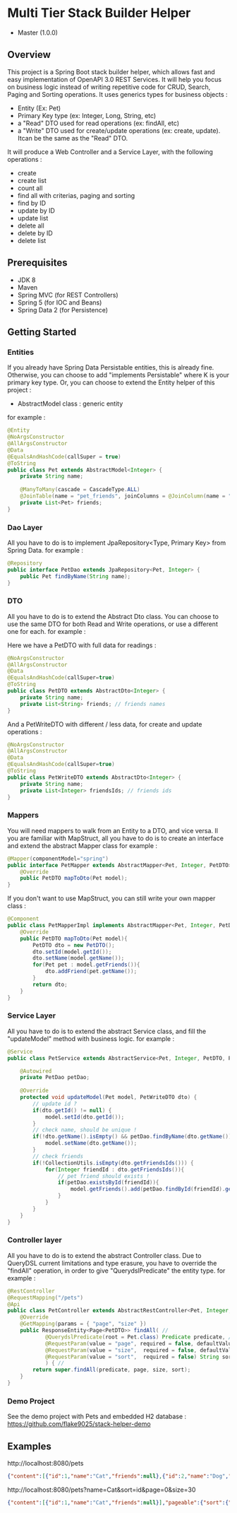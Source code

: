 # Multi Tier Stack Builder Helper

- Master (1.0.0)

## Overview
This project is a Spring Boot stack builder helper, which allows fast and easy implementation of OpenAPI 3.0 REST Services.
It will help you focus on business logic instead of writing repetitive code for CRUD, Search, Paging and Sorting operations.
It uses generics types for business objects :
- Entity (Ex: Pet)
- Primary Key type (ex: Integer, Long, String, etc)
- a "Read" DTO used for read operations (ex: findAll, etc)
- a "Write" DTO used for create/update operations (ex: create, update).
  Itcan be the same as the "Read" DTO.

It will produce a Web Controller and a Service Layer, with the following operations :
- create
- create list
- count all
- find all with criterias, paging and sorting
- find by ID
- update by ID
- update list
- delete all
- delete by ID
- delete list

## Prerequisites
- JDK 8
- Maven
- Spring MVC (for REST Controllers)
- Spring 5 (for IOC and Beans)
- Spring Data 2 (for Persistence)

## Getting Started

### Entities
If you already have Spring Data Persistable entities, this is already fine.
Otherwise, you can choose to add "implements Persistable<K>" where K is your primary key type.
Or, you can choose to extend the Entity helper of this project :
- AbstractModel class : generic entity
	
for example :

```java
@Entity
@NoArgsConstructor
@AllArgsConstructor
@Data
@EqualsAndHashCode(callSuper = true)
@ToString
public class Pet extends AbstractModel<Integer> {
	private String name;
	
	@ManyToMany(cascade = CascadeType.ALL)
	@JoinTable(name = "pet_friends", joinColumns = @JoinColumn(name = "pet_id", referencedColumnName = "id"), inverseJoinColumns = @JoinColumn(name = "friend_id", referencedColumnName = "id"))
	private List<Pet> friends;
}
```

### Dao Layer
All you have to do is to implement JpaRepository<Type, Primary Key> from Spring Data.
for example :

```java
@Repository
public interface PetDao extends JpaRepository<Pet, Integer> {
	public Pet findByName(String name);
}
```

### DTO
All you have to do is to extend the Abstract Dto class.
You can choose to use the same DTO for both Read and Write operations, or use a different one for each.
for example :

Here we have a PetDTO with full data for readings :

```java
@NoArgsConstructor
@AllArgsConstructor
@Data
@EqualsAndHashCode(callSuper=true)
@ToString
public class PetDTO extends AbstractDto<Integer> {
	private String name;
	private List<String> friends; // friends names
}
```
And a PetWriteDTO with different / less data, for create and update operations :

```java
@NoArgsConstructor
@AllArgsConstructor
@Data
@EqualsAndHashCode(callSuper=true)
@ToString
public class PetWriteDTO extends AbstractDto<Integer> {
	private String name;
	private List<Integer> friendsIds; // friends ids
}
```

### Mappers
You will need mappers to walk from an Entity to a DTO, and vice versa.
Il you are familiar with MapStruct, all you have to do is to create an interface and extend the abstract Mapper class
for example :

```java
@Mapper(componentModel="spring")
public interface PetMapper extends AbstractMapper<Pet, Integer, PetDTO> {
	@Override
	public PetDTO mapToDto(Pet model);
}
```

If you don't want to use MapStruct, you can still write your own mapper class :

```java
@Component
public class PetMapperImpl implements AbstractMapper<Pet, Integer, PetDTO> {
	@Override
	public PetDTO mapToDto(Pet model){
		PetDTO dto = new PetDTO();
		dto.setId(model.getId());
		dto.setName(model.getName());
		for(Pet pet : model.getFriends()){
			dto.addFriend(pet.getName());
		}
		return dto;
	}
}
```

### Service Layer
All you have to do is to extend the abstract Service class, and fill the "updateModel" method with business logic.
for example :

```java
@Service
public class PetService extends AbstractService<Pet, Integer, PetDTO, PetWriteDTO> {

	@Autowired
	private PetDao petDao;
	
	@Override
	protected void updateModel(Pet model, PetWriteDTO dto) {
		// update id ?
		if(dto.getId() != null) {
			model.setId(dto.getId());
		}
		// check name, should be unique !
		if(!dto.getName().isEmpty() && petDao.findByName(dto.getName()) == null) {
			model.setName(dto.getName());
		}
		// check friends
		if(!CollectionUtils.isEmpty(dto.getFriendsIds())) {
			for(Integer friendId : dto.getFriendsIds()){
				// pet friend should exists !
				if(petDao.existsById(friendId)){
					model.getFriends().add(petDao.findById(friendId).get());
				}
			}
		}
	}
}
```

### Controller layer
All you have to do is to extend the abstract Controller class.
Due to QueryDSL current limitations and type erasure, you have to override the "findAll" operation,
in order to give "QuerydslPredicate" the entity type.
for example :

```java
@RestController
@RequestMapping("/pets")
@Api
public class PetController extends AbstractRestController<Pet, Integer, PetDTO, PetWriteDTO> {
	@Override
	@GetMapping(params = { "page", "size" })
	public ResponseEntity<Page<PetDTO>> findAll( //
			@QuerydslPredicate(root = Pet.class) Predicate predicate, //
			@RequestParam(value = "page", required = false, defaultValue = "0") int page, //
			@RequestParam(value = "size",  required = false, defaultValue = "30") int size, //
			@RequestParam(value = "sort",  required = false) String sort //
			) { //
		return super.findAll(predicate, page, size, sort);
	}
}
```

### Demo Project
See the demo project with Pets and embedded H2 database :
https://github.com/flake9025/stack-helper-demo

## Examples

http://localhost:8080/pets

```json
{"content":[{"id":1,"name":"Cat","friends":null},{"id":2,"name":"Dog","friends":["Poney","Fish"]},{"id":3,"name":"Poney","friends":["Dog","Fish"]},{"id":4,"name":"Fish","friends":["Dog","Poney"]}],"pageable":{"sort":{"sorted":false,"unsorted":true},"offset":0,"pageSize":30,"pageNumber":0,"paged":true,"unpaged":false},"last":true,"totalPages":1,"totalElements":4,"size":30,"number":0,"sort":{"sorted":false,"unsorted":true},"numberOfElements":4,"first":true}
```

http://localhost:8080/pets?name=Cat&sort=id&page=0&size=30

```json
{"content":[{"id":1,"name":"Cat","friends":null}],"pageable":{"sort":{"sorted":false,"unsorted":true},"offset":0,"pageSize":30,"pageNumber":0,"paged":true,"unpaged":false},"last":true,"totalPages":1,"totalElements":1,"size":30,"number":0,"sort":{"sorted":false,"unsorted":true},"numberOfElements":1,"first":true}
```
